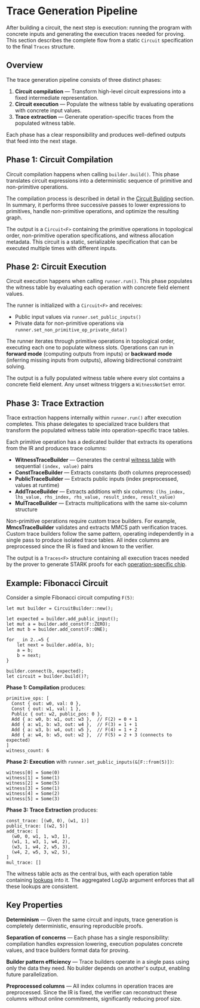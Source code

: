 # Trace Generation Pipeline

After building a circuit, the next step is execution: running the program with concrete inputs and generating the execution traces needed for proving. This section describes the complete flow from a static `Circuit` specification to the final `Traces` structure.

## Overview

The trace generation pipeline consists of three distinct phases:

1. **Circuit compilation** — Transform high-level circuit expressions into a fixed intermediate representation.
2. **Circuit execution** — Populate the witness table by evaluating operations with concrete input values.
3. **Trace extraction** — Generate operation-specific traces from the populated witness table.

Each phase has a clear responsibility and produces well-defined outputs that feed into the next stage.

## Phase 1: Circuit Compilation

Circuit compilation happens when calling `builder.build()`. This phase translates circuit expressions into a deterministic sequence of primitive and non-primitive operations.

The compilation process is described in detail in the [Circuit Building](./circuit_building.md#building-pipeline) section. In summary, it performs three successive passes to lower expressions to primitives, handle non-primitive operations, and optimize the resulting graph.

The output is a `Circuit<F>` containing the primitive operations in topological order, non-primitive operation specifications, and witness allocation metadata. This circuit is a static, serializable specification that can be executed multiple times with different inputs.

## Phase 2: Circuit Execution

Circuit execution happens when calling `runner.run()`. This phase populates the witness table by evaluating each operation with concrete field element values.

The runner is initialized with a `Circuit<F>` and receives:
- Public input values via `runner.set_public_inputs()`
- Private data for non-primitive operations via `runner.set_non_primitive_op_private_data()`

The runner iterates through primitive operations in topological order, executing each one to populate witness slots. Operations can run in **forward mode** (computing outputs from inputs) or **backward mode** (inferring missing inputs from outputs), allowing bidirectional constraint solving.

The output is a fully populated witness table where every slot contains a concrete field element. Any unset witness triggers a `WitnessNotSet` error.

## Phase 3: Trace Extraction

Trace extraction happens internally within `runner.run()` after execution completes. This phase delegates to specialized trace builders that transform the populated witness table into operation-specific trace tables.

Each primitive operation has a dedicated builder that extracts its operations from the IR and produces trace columns:

- **WitnessTraceBuilder** — Generates the central [witness table](./construction.md#witness-table) with sequential `(index, value)` pairs
- **ConstTraceBuilder** — Extracts constants (both columns preprocessed)
- **PublicTraceBuilder** — Extracts public inputs (index preprocessed, values at runtime)
- **AddTraceBuilder** — Extracts additions with six columns: `(lhs_index, lhs_value, rhs_index, rhs_value, result_index, result_value)`
- **MulTraceBuilder** — Extracts multiplications with the same six-column structure

Non-primitive operations require custom trace builders. For example, **MmcsTraceBuilder** validates and extracts MMCS path verification traces. Custom trace builders follow the same pattern, operating independently in a single pass to produce isolated trace tables. All index columns are preprocessed since the IR is fixed and known to the verifier.

The output is a `Traces<F>` structure containing all execution traces needed by the prover to generate STARK proofs for each [operation-specific chip](./construction.md#operation-specific-stark-chips).

## Example: Fibonacci Circuit

Consider a simple Fibonacci circuit computing `F(5)`:

```rust,ignore
let mut builder = CircuitBuilder::new();

let expected = builder.add_public_input();
let mut a = builder.add_const(F::ZERO);
let mut b = builder.add_const(F::ONE);

for _ in 2..=5 {
    let next = builder.add(a, b);
    a = b;
    b = next;
}

builder.connect(b, expected);
let circuit = builder.build()?;
```

**Phase 1: Compilation** produces:
```text
primitive_ops: [
  Const { out: w0, val: 0 },
  Const { out: w1, val: 1 },
  Public { out: w2, public_pos: 0 },
  Add { a: w0, b: w1, out: w3 },  // F(2) = 0 + 1
  Add { a: w1, b: w3, out: w4 },  // F(3) = 1 + 1
  Add { a: w3, b: w4, out: w5 },  // F(4) = 1 + 2
  Add { a: w4, b: w5, out: w2 },  // F(5) = 2 + 3 (connects to expected)
]
witness_count: 6
```

**Phase 2: Execution** with `runner.set_public_inputs(&[F::from(5)])`:
```text
witness[0] = Some(0)
witness[1] = Some(1)
witness[2] = Some(5)
witness[3] = Some(1)
witness[4] = Some(2)
witness[5] = Some(3)
```

**Phase 3: Trace Extraction** produces:
```text
const_trace: [(w0, 0), (w1, 1)]
public_trace: [(w2, 5)]
add_trace: [
  (w0, 0, w1, 1, w3, 1),
  (w1, 1, w3, 1, w4, 2),
  (w3, 1, w4, 2, w5, 3),
  (w4, 2, w5, 3, w2, 5),
]
mul_trace: []
```

The witness table acts as the central bus, with each operation table containing [lookups](./construction.md#lookups) into it. The aggregated LogUp argument enforces that all these lookups are consistent.

## Key Properties

**Determinism** — Given the same circuit and inputs, trace generation is completely deterministic, ensuring reproducible proofs.

**Separation of concerns** — Each phase has a single responsibility: compilation handles expression lowering, execution populates concrete values, and trace builders format data for proving.

**Builder pattern efficiency** — Trace builders operate in a single pass using only the data they need. No builder depends on another's output, enabling future parallelization.

**Preprocessed columns** — All index columns in operation traces are preprocessed. Since the IR is fixed, the verifier can reconstruct these columns without online commitments, significantly reducing proof size.
